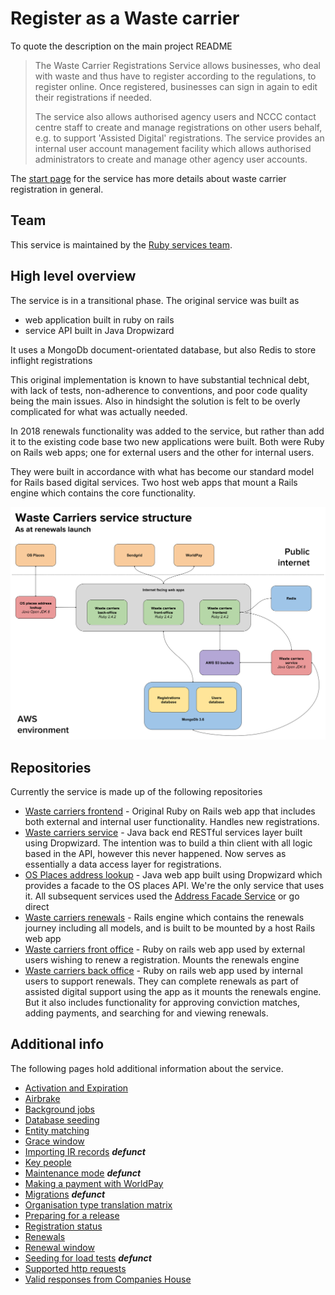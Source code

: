 # Register as a Waste carrier

To quote the description on the main project README

> The Waste Carrier Registrations Service allows businesses, who deal with waste and thus have to register according to the regulations, to register online. Once registered, businesses can sign in again to edit their registrations if needed.
>
> The service also allows authorised agency users and NCCC contact centre staff to create and manage registrations on other users behalf, e.g. to support 'Assisted Digital' registrations. The service provides an internal user account management facility which allows authorised administrators to create and manage other agency user accounts.

The [start page](https://www.gov.uk/waste-carrier-or-broker-registration) for the service has more details about waste carrier registration in general.

## Team

This service is maintained by the [Ruby services team](https://github.com/orgs/DEFRA/teams/ruby-services).

## High level overview

The service is in a transitional phase. The original service was built as

- web application built in ruby on rails
- service API built in Java Dropwizard

It uses a MongoDb document-orientated database, but also Redis to store inflight registrations

This original implementation is known to have substantial technical debt, with lack of tests, non-adherence to conventions, and poor code quality being the main issues. Also in hindsight the solution is felt to be overly complicated for what was actually needed.

In 2018 renewals functionality was added to the service, but rather than add it to the existing code base two new applications were built. Both were Ruby on Rails web apps; one for external users and the other for internal users.

They were built in accordance with what has become our standard model for Rails based digital services. Two host web apps that mount a Rails engine which contains the core functionality.

<img src="service-structure-2018-09-19.svg" alt="Waste carriers service structure" style="width: 600px;"/>

## Repositories

Currently the service is made up of the following repositories

- [Waste carriers frontend](https://github.com/DEFRA/waste-carriers-frontend) - Original Ruby on Rails web app that includes both external and internal user functionality. Handles new registrations.
- [Waste carriers service](https://github.com/DEFRA/waste-carriers-service) - Java back end RESTful services layer built using Dropwizard. The intention was to build a thin client with all logic based in the API, however this never happened. Now serves as essentially a data access layer for registrations.
- [OS Places address lookup](https://github.com/DEFRA/os-places-address-lookup) - Java web app built using Dropwizard which provides a facade to the OS places API. We're the only service that uses it. All subsequent services used the [Address Facade Service](https://github.com/DEFRA/ea-address-facade) or go direct
- [Waste carriers renewals](https://github.com/DEFRA/waste-carriers-renewals) - Rails engine which contains the renewals journey including all models, and is built to be mounted by a host Rails web app
- [Waste carriers front office](https://github.com/DEFRA/waste-carriers-front-office) - Ruby on rails web app used by external users wishing to renew a registration. Mounts the renewals engine
- [Waste carriers back office](https://github.com/DEFRA/waste-carriers-back-office) - Ruby on rails web app used by internal users to support renewals. They can complete renewals as part of assisted digital support using the app as it mounts the renewals engine. But it also includes functionality for approving conviction matches, adding payments, and searching for and viewing renewals.

## Additional info

The following pages hold additional information about the service.

- [Activation and Expiration](activation_expiration.md)
- [Airbrake](airbrake.md)
- [Background jobs](background_jobs.md)
- [Database seeding](database_seeding.md)
- [Entity matching](entity_matching.md)
- [Grace window](grace_window.md)
- [Importing IR records](importing_ir_records.md) ***defunct***
- [Key people](key_people.md)
- [Maintenance mode](maintenance_mode.md) ***defunct***
- [Making a payment with WorldPay](payment_with_worldpay.md)
- [Migrations](Migrations) ***defunct***
- [Organisation type translation matrix](org_type_matrix.md)
- [Preparing for a release](preparing_for_a_release.md)
- [Registration status](registration_status.md)
- [Renewals](renewals.md)
- [Renewal window](renewal_window.md)
- [Seeding for load tests](seeding_for_load_tests.md) ***defunct***
- [Supported http requests](supported_http_requests.md)
- [Valid responses from Companies House](companies_house_responses.md)
